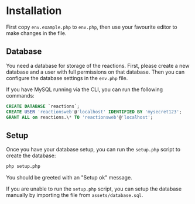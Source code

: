 # Installation

First copy `env.example.php` to `env.php`, then use your favourite editor
to make changes in the file.

## Database

You need a database for storage of the reactions. First, please create a
new database and a user with full permissions on that database. Then you
can configure the database settings in the `env.php` file.

If you have MySQL running via the CLI, you can run the following commands:

```sql
CREATE DATABASE `reactions`;
CREATE USER 'reactionsweb'@'localhost' IDENTIFIED BY 'mysecret123';
GRANT ALL on reactions.\* TO 'reactionsweb'@'localhost';
```

## Setup

Once you have your database setup, you can run the `setup.php` script to
create the database:

```bash
php setup.php
```

You should be greeted with an "Setup ok" message.

If you are unable to run the `setup.php` script, you can setup the database
manually by importing the file from `assets/database.sql`.
